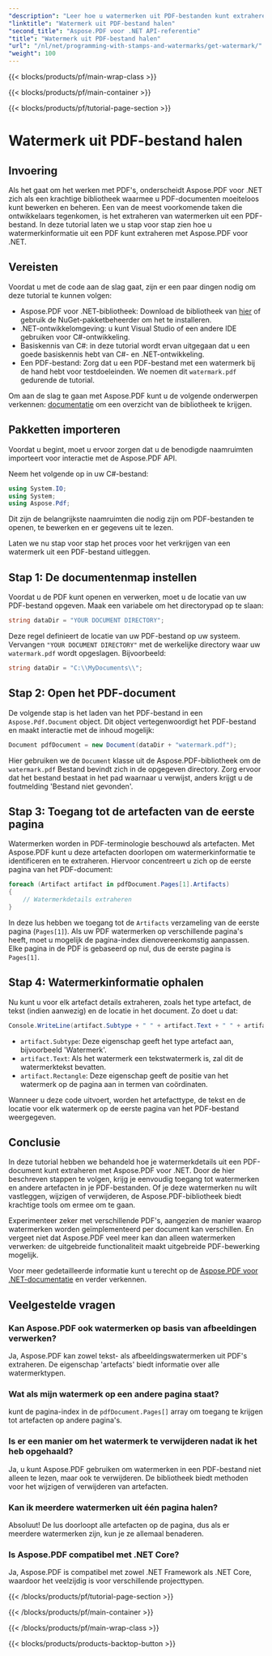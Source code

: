 ```yaml
---
"description": "Leer hoe u watermerken uit PDF-bestanden kunt extraheren met Aspose.PDF voor .NET met een stapsgewijze handleiding. Gedetailleerde tutorial voor het extraheren van watermerken."
"linktitle": "Watermerk uit PDF-bestand halen"
"second_title": "Aspose.PDF voor .NET API-referentie"
"title": "Watermerk uit PDF-bestand halen"
"url": "/nl/net/programming-with-stamps-and-watermarks/get-watermark/"
"weight": 100
---
```


{{< blocks/products/pf/main-wrap-class >}}

{{< blocks/products/pf/main-container >}}

{{< blocks/products/pf/tutorial-page-section >}}

# Watermerk uit PDF-bestand halen

## Invoering

Als het gaat om het werken met PDF's, onderscheidt Aspose.PDF voor .NET zich als een krachtige bibliotheek waarmee u PDF-documenten moeiteloos kunt bewerken en beheren. Een van de meest voorkomende taken die ontwikkelaars tegenkomen, is het extraheren van watermerken uit een PDF-bestand. In deze tutorial laten we u stap voor stap zien hoe u watermerkinformatie uit een PDF kunt extraheren met Aspose.PDF voor .NET.

## Vereisten

Voordat u met de code aan de slag gaat, zijn er een paar dingen nodig om deze tutorial te kunnen volgen:

- Aspose.PDF voor .NET-bibliotheek: Download de bibliotheek van [hier](https://releases.aspose.com/pdf/net/) of gebruik de NuGet-pakketbeheerder om het te installeren.
- .NET-ontwikkelomgeving: u kunt Visual Studio of een andere IDE gebruiken voor C#-ontwikkeling.
- Basiskennis van C#: in deze tutorial wordt ervan uitgegaan dat u een goede basiskennis hebt van C#- en .NET-ontwikkeling.
- Een PDF-bestand: Zorg dat u een PDF-bestand met een watermerk bij de hand hebt voor testdoeleinden. We noemen dit `watermark.pdf` gedurende de tutorial.

Om aan de slag te gaan met Aspose.PDF kunt u de volgende onderwerpen verkennen: [documentatie](https://reference.aspose.com/pdf/net/) om een overzicht van de bibliotheek te krijgen.

## Pakketten importeren

Voordat u begint, moet u ervoor zorgen dat u de benodigde naamruimten importeert voor interactie met de Aspose.PDF API. 

Neem het volgende op in uw C#-bestand:

```csharp
using System.IO;
using System;
using Aspose.Pdf;
```

Dit zijn de belangrijkste naamruimten die nodig zijn om PDF-bestanden te openen, te bewerken en er gegevens uit te lezen.

Laten we nu stap voor stap het proces voor het verkrijgen van een watermerk uit een PDF-bestand uitleggen.

## Stap 1: De documentenmap instellen

Voordat u de PDF kunt openen en verwerken, moet u de locatie van uw PDF-bestand opgeven. Maak een variabele om het directorypad op te slaan:

```csharp
string dataDir = "YOUR DOCUMENT DIRECTORY";
```

Deze regel definieert de locatie van uw PDF-bestand op uw systeem. Vervangen `"YOUR DOCUMENT DIRECTORY"` met de werkelijke directory waar uw `watermark.pdf` wordt opgeslagen. Bijvoorbeeld:

```csharp
string dataDir = "C:\\MyDocuments\\";
```

## Stap 2: Open het PDF-document

De volgende stap is het laden van het PDF-bestand in een `Aspose.Pdf.Document` object. Dit object vertegenwoordigt het PDF-bestand en maakt interactie met de inhoud mogelijk:

```csharp
Document pdfDocument = new Document(dataDir + "watermark.pdf");
```

Hier gebruiken we de `Document` klasse uit de Aspose.PDF-bibliotheek om de `watermark.pdf` Bestand bevindt zich in de opgegeven directory. Zorg ervoor dat het bestand bestaat in het pad waarnaar u verwijst, anders krijgt u de foutmelding 'Bestand niet gevonden'.

## Stap 3: Toegang tot de artefacten van de eerste pagina

Watermerken worden in PDF-terminologie beschouwd als artefacten. Met Aspose.PDF kunt u deze artefacten doorlopen om watermerkinformatie te identificeren en te extraheren. Hiervoor concentreert u zich op de eerste pagina van het PDF-document:

```csharp
foreach (Artifact artifact in pdfDocument.Pages[1].Artifacts)
{
    // Watermerkdetails extraheren
}
```

In deze lus hebben we toegang tot de `Artifacts` verzameling van de eerste pagina (`Pages[1]`). Als uw PDF watermerken op verschillende pagina's heeft, moet u mogelijk de pagina-index dienovereenkomstig aanpassen. Elke pagina in de PDF is gebaseerd op nul, dus de eerste pagina is `Pages[1]`.

## Stap 4: Watermerkinformatie ophalen

Nu kunt u voor elk artefact details extraheren, zoals het type artefact, de tekst (indien aanwezig) en de locatie in het document. Zo doet u dat:

```csharp
Console.WriteLine(artifact.Subtype + " " + artifact.Text + " " + artifact.Rectangle);
```

- `artifact.Subtype`: Deze eigenschap geeft het type artefact aan, bijvoorbeeld 'Watermerk'.
- `artifact.Text`: Als het watermerk een tekstwatermerk is, zal dit de watermerktekst bevatten.
- `artifact.Rectangle`: Deze eigenschap geeft de positie van het watermerk op de pagina aan in termen van coördinaten.

Wanneer u deze code uitvoert, worden het artefacttype, de tekst en de locatie voor elk watermerk op de eerste pagina van het PDF-bestand weergegeven.

## Conclusie

In deze tutorial hebben we behandeld hoe je watermerkdetails uit een PDF-document kunt extraheren met Aspose.PDF voor .NET. Door de hier beschreven stappen te volgen, krijg je eenvoudig toegang tot watermerken en andere artefacten in je PDF-bestanden. Of je deze watermerken nu wilt vastleggen, wijzigen of verwijderen, de Aspose.PDF-bibliotheek biedt krachtige tools om ermee om te gaan.

Experimenteer zeker met verschillende PDF's, aangezien de manier waarop watermerken worden geïmplementeerd per document kan verschillen. En vergeet niet dat Aspose.PDF veel meer kan dan alleen watermerken verwerken: de uitgebreide functionaliteit maakt uitgebreide PDF-bewerking mogelijk.

Voor meer gedetailleerde informatie kunt u terecht op de [Aspose.PDF voor .NET-documentatie](https://reference.aspose.com/pdf/net/) en verder verkennen.

## Veelgestelde vragen

### Kan Aspose.PDF ook watermerken op basis van afbeeldingen verwerken?
Ja, Aspose.PDF kan zowel tekst- als afbeeldingswatermerken uit PDF's extraheren. De eigenschap 'artefacts' biedt informatie over alle watermerktypen.

### Wat als mijn watermerk op een andere pagina staat?
kunt de pagina-index in de `pdfDocument.Pages[]` array om toegang te krijgen tot artefacten op andere pagina's.

### Is er een manier om het watermerk te verwijderen nadat ik het heb opgehaald?
Ja, u kunt Aspose.PDF gebruiken om watermerken in een PDF-bestand niet alleen te lezen, maar ook te verwijderen. De bibliotheek biedt methoden voor het wijzigen of verwijderen van artefacten.

### Kan ik meerdere watermerken uit één pagina halen?
Absoluut! De lus doorloopt alle artefacten op de pagina, dus als er meerdere watermerken zijn, kun je ze allemaal benaderen.

### Is Aspose.PDF compatibel met .NET Core?
Ja, Aspose.PDF is compatibel met zowel .NET Framework als .NET Core, waardoor het veelzijdig is voor verschillende projecttypen.

{{< /blocks/products/pf/tutorial-page-section >}}

{{< /blocks/products/pf/main-container >}}

{{< /blocks/products/pf/main-wrap-class >}}

{{< blocks/products/products-backtop-button >}}